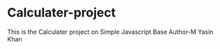 # Calculater-project
This is the Calculater  project on  Simple Javascript Base 
Author-M Yasin Khan 
